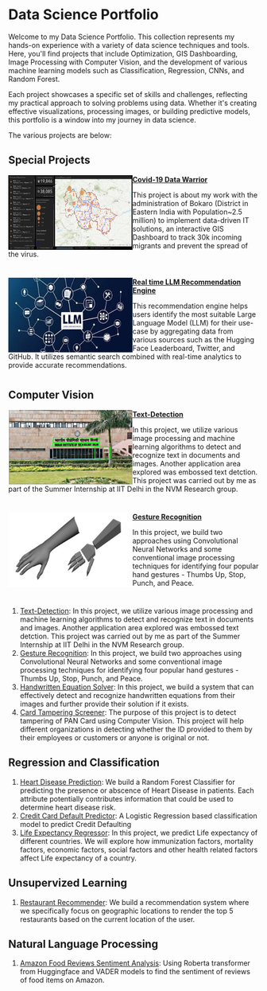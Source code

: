 # Data Science Portfolio
Welcome to my Data Science Portfolio. This collection represents my hands-on experience with a variety of data science techniques and tools. Here, you'll find projects that include Optimization, GIS Dashboarding, Image Processing with Computer Vision, and the development of various machine learning models such as Classification, Regression, CNNs, and Random Forest.

Each project showcases a specific set of skills and challenges, reflecting my practical approach to solving problems using data. Whether it's creating effective visualizations, processing images, or building predictive models, this portfolio is a window into my journey in data science.

The various projects are below:

## Special Projects


<img align="left" width="250" height="150" src="https://github.com/chitransh1998/SARAL/blob/main/Incoming%20Migrants%20-%20Panchayatwise.PNG"> **[Covid-19 Data Warrior](https://github.com/chitransh1998/SARAL)**

This project is about my work with the administration of Bokaro (District in Eastern India with Population~2.5 million) to implement data-driven IT solutions, an interactive GIS Dashboard to track 30k incoming migrants and prevent the spread of the virus.

#

<img align="left" width="250" height="150" src="https://github.com/chitransh1998/recommendation-engine/blob/main/download.jpg"> **[Real time LLM Recommendation Engine](https://github.com/chitransh1998/recommendation-engine/tree/main)**

This recommendation engine helps users identify the most suitable Large Language Model (LLM) for their use-case by aggregating data from various sources such as the Hugging Face Leaderboard, Twitter, and GitHub. It utilizes semantic search combined with real-time analytics to provide accurate recommendations.  

#
## Computer Vision

<img align="left" width="250" height="150" src="https://github.com/chitransh1998/Text-Detection/blob/main/detection_result.png"> **[Text-Detection](https://github.com/chitransh1998/Text-Detection)**

In this project, we utilize various image processing and machine learning algorithms to detect and recognize text in documents and images. Another application area explored was embossed text detction. This project was carried out by me as part of the Summer Internship at IIT Delhi in the NVM Research group.  

#

<img align="left" width="250" height="150" src="https://github.com/chitransh1998/Gesture-Recognition/blob/main/Hand_gestures_into.jpg"> **[Gesture Recognition](https://github.com/chitransh1998/Gesture-Recognition)**

In this project, we build two approaches using Convolutional Neural Networks and some conventional image processing techniques for identifying four popular hand gestures - Thumbs Up, Stop, Punch, and Peace.

#
1. [Text-Detection](https://github.com/chitransh1998/Text-Detection): In this project, we utilize various image processing and machine learning algorithms to detect and recognize text in documents and images. Another application area explored was embossed text detction. This project was carried out by me as part of the Summer Internship at IIT Delhi in the NVM Research group.
2. [Gesture Recognition](https://github.com/chitransh1998/Gesture-Recognition): In this project, we build two approaches using Convolutional Neural Networks and some conventional image processing techniques for identifying four popular hand gestures - Thumbs Up, Stop, Punch, and Peace.
3. [Handwritten Equation Solver](https://github.com/chitransh1998/handwritten-equation-solver): In this project, we build a system that can effectively detect and recognize handwritten equations from their images and further provide their solution if it exists.
4. [Card Tampering Screener](https://github.com/chitransh1998/Card-Tampering-Screener): The purpose of this project is to detect tampering of PAN Card using Computer Vision. This project will help different organizations in detecting whether the ID provided to them by their employees or customers or anyone is original or not.

## Regression and Classification
1. [Heart Disease Prediction](https://github.com/chitransh1998/Heart-Disease-Prediction-): We build a Random Forest Classifier for predicting the presence or abscence of Heart Disease in patients. Each attribute potentially contributes information that could be used to determine heart disease risk.  
2. [Credit Card Default Predictor](https://github.com/chitransh1998/Credit-Card-Default-Prediction): A Logistic Regression based classification model to predict Credit Defaulting  
3. [Life Expectancy Regressor](https://github.com/chitransh1998/Life-Expectancy-Prediction-using-Multiple-Regression): In this project, we predict Life expectancy of different countries. We will explore how immunization factors, mortality factors, economic factors, social factors and other health related factors affect Life expectancy of a country.

## Unsupervized Learning
1. [Restaurant Recommender](https://github.com/chitransh1998/Restaurant-Recommender): We build a recommendation system where we specifically focus on geographic locations to render the top 5 restaurants based on the current location of the user.

## Natural Language Processing
1. [Amazon Food Reviews Sentiment Analysis](https://github.com/chitransh1998/Amazon-Reviews-Sentiment-Analysis/blob/main/README.md): Using Roberta transformer from Huggingface and VADER models to find the sentiment of reviews of food items on Amazon.


